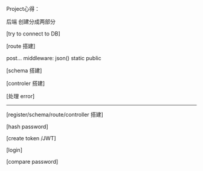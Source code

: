 Project心得：


后端 创建分成两部分

[try to connect to DB]

[route 搭建] 

post... middleware:
json()
static  public

[schema 搭建]

[controler 搭建]

[处理 error]

_________________________________________________________________


[register/schema/route/controller 搭建]

[hash password]

[create token /JWT]

[login]

[compare password]